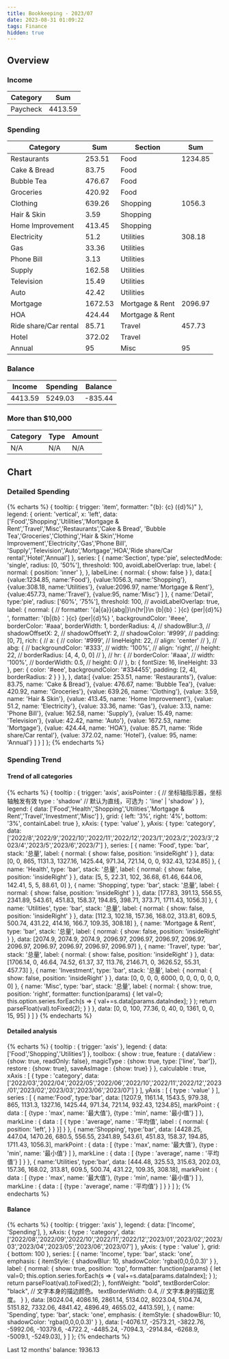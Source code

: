 ```yaml
---
title: Bookkeeping - 2023/07
date: 2023-08-31 01:09:22
tags: Finance
hidden: true
---
```


## Overview

### Income

| Category         | Sum     |
| ---------------- | ------- |
| Paycheck         | 4413.59 |

### Spending

| Category              | Sum     | Section         | Sum     |
| --------------------- | ------- | --------------- | ------- |
| Restaurants           | 253.51  | Food            | 1234.85 |
| Cake & Bread          | 83.75   | Food            |         |
| Bubble Tea            | 476.67  | Food            |         |
| Groceries             | 420.92  | Food            |         |
| Clothing              | 639.26  | Shopping        | 1056.3  |
| Hair & Skin           | 3.59    | Shopping        |         |
| Home Improvement      | 413.45  | Shopping        |         |
| Electricity           | 51.2    | Utilities       | 308.18  |
| Gas                   | 33.36   | Utilities       |         |
| Phone Bill            | 3.13    | Utilities       |         |
| Supply                | 162.58  | Utilities       |         |
| Television            | 15.49   | Utilities       |         |
| Auto                  | 42.42   | Utilities       |         |
| Mortgage              | 1672.53 | Mortgage & Rent | 2096.97 |
| HOA                   | 424.44  | Mortgage & Rent |         |
| Ride share/Car rental | 85.71   | Travel          | 457.73  |
| Hotel                 | 372.02  | Travel          |         |
| Annual                | 95      | Misc            | 95      |

### Balance

| Income  | Spending | Balance  |
| ------- | -------- | -------- |
| 4413.59 | 5249.03  | -835.44  |

### More than $10,000

| Category | Type | Amount |
| -------- | ---- | ------ |
| N/A      | N/A  | N/A    |

## Chart

### Detailed Spending

{% echarts %}
{
    tooltip: {
        trigger: 'item',
        formatter: "{b}: {c} ({d}%)"
    },
    legend: {
        orient: 'vertical',
        x: 'left',
        data:['Food','Shopping','Utilities','Mortgage & Rent','Travel','Misc','Restaurants','Cake & Bread',
        'Bubble Tea','Groceries','Clothing','Hair & Skin','Home Improvement','Electricity','Gas','Phone Bill',
        'Supply','Television','Auto','Mortgage','HOA','Ride share/Car rental','Hotel','Annual']
    },
    series: [
        {
            name:'Section',
            type:'pie',
            selectedMode: 'single',
            radius: [0, '50%'],
            threshold: 100,
            avoidLabelOverlap: true,
            label: {
                normal: {
                    position: 'inner'
                },
            },
            labelLine: {
                normal: {
                    show: false
                }
            },
            data:[
                {value:1234.85, name:'Food'},
                {value:1056.3, name:'Shopping'},
                {value:308.18, name:'Utilities'},
                {value:2096.97, name:'Mortgage & Rent'},
                {value:457.73, name:'Travel'},
                {value:95, name:'Misc'}
            ]
        },
        {
            name:'Detail',
            type:'pie',
            radius: ['60%', '75%'],
            threshold: 100,
            // avoidLabelOverlap: true,
            label: {
                normal: {
                    // formatter: '{a|{a}}{abg|}\n{hr|}\n  {b|{b}：}{c}  {per|{d}%}  ',
                    formatter: '{b|{b}：}{c}  {per|{d}%}  ',
                    backgroundColor: '#eee',
                    borderColor: '#aaa',
                    borderWidth: 1,
                    borderRadius: 4,
                    // shadowBlur:3,
                    // shadowOffsetX: 2,
                    // shadowOffsetY: 2,
                    // shadowColor: '#999',
                    // padding: [0, 7],
                    rich: {
                        // a: {
                        //    color: '#999',
                        //    lineHeight: 22,
                        //    align: 'center'
                        // },
                        // abg: {
                        //     backgroundColor: '#333',
                        //     width: '100%',
                        //     align: 'right',
                        //     height: 22,
                        //     borderRadius: [4, 4, 0, 0]
                        // },
                        // hr: {
                        //    borderColor: '#aaa',
                        //    width: '100%',
                        //    borderWidth: 0.5,
                        //    height: 0
                        // },
                        b: {
                            fontSize: 16,
                            lineHeight: 33
                        },
                        per: {
                            color: '#eee',
                            backgroundColor: '#334455',
                            padding: [2, 4],
                            borderRadius: 2
                        }
                    }
                },
            },
            data:[
                {value: 253.51, name: 'Restaurants'},
                {value: 83.75, name: 'Cake & Bread'},
                {value: 476.67, name: 'Bubble Tea'},
                {value: 420.92, name: 'Groceries'},
                {value: 639.26, name: 'Clothing'},
                {value: 3.59, name: 'Hair & Skin'},
                {value: 413.45, name: 'Home Improvement'},
                {value: 51.2, name: 'Electricity'},
                {value: 33.36, name: 'Gas'},
                {value: 3.13, name: 'Phone Bill'},
                {value: 162.58, name: 'Supply'},
                {value: 15.49, name: 'Television'},
                {value: 42.42, name: 'Auto'},
                {value: 1672.53, name: 'Mortgage'},
                {value: 424.44, name: 'HOA'},
                {value: 85.71, name: 'Ride share/Car rental'},
                {value: 372.02, name: 'Hotel'},
                {value: 95, name: 'Annual'}
            ]
        }
    ]
};
{% endecharts %}

### Spending Trend

#### Trend of all categories

{% echarts %}
{
    tooltip : {
        trigger: 'axis',
        axisPointer : {            // 坐标轴指示器，坐标轴触发有效
            type : 'shadow'        // 默认为直线，可选为：'line' | 'shadow'
        }
    },
    legend: {
        data: ['Food','Health','Shopping','Utilities','Mortgage & Rent','Travel','Investment','Misc']
    },
    grid: {
        left: '3%',
        right: '4%',
        bottom: '3%',
        containLabel: true
    },
    xAxis:  {
        type: 'value'
    },
    yAxis: {
        type: 'category',
        data: ['2022/8','2022/9','2022/10','2022/11','2022/12','2023/1','2023/2','2023/3','2023/4','2023/5','2023/6','2023/7']
    },
    series: [
        {
            name: 'Food',
            type: 'bar',
            stack: '总量',
            label: {
                normal: {
                    show: false,
                    position: 'insideRight'
                }
            },
            data: [0, 0, 865, 1131.3, 1327.16, 1425.44, 971.34, 721.14, 0, 0, 932.43, 1234.85]
        },
        {
            name: 'Health',
            type: 'bar',
            stack: '总量',
            label: {
                normal: {
                    show: false,
                    position: 'insideRight'
                }
            },
            data: [5, 5, 22.31, 102, 36.68, 61.46, 644.06, 142.41, 5, 5, 88.61, 0]
        },
        {
            name: 'Shopping',
            type: 'bar',
            stack: '总量',
            label: {
                normal: {
                    show: false,
                    position: 'insideRight'
                }
            },
            data: [177.83, 391.13, 556.55, 2341.89, 543.61, 451.83, 158.37, 194.85, 398.71, 373.71, 1711.43, 1056.3]
        },
        {
            name: 'Utilities',
            type: 'bar',
            stack: '总量',
            label: {
                normal: {
                    show: false,
                    position: 'insideRight'
                }
            },
            data: [112.3, 102.18, 157.36, 168.02, 313.81, 609.5, 500.74, 431.22, 414.16, 166.7, 109.35, 308.18]
        },
        {
            name: 'Mortgage & Rent',
            type: 'bar',
            stack: '总量',
            label: {
                normal: {
                    show: false,
                    position: 'insideRight'
                }
            },
            data: [2074.9, 2074.9, 2074.9, 2096.97, 2096.97, 2096.97, 2096.97, 2096.97, 2096.97, 2096.97, 2096.97, 2096.97]
        },
        {
            name: 'Travel',
            type: 'bar',
            stack: '总量',
            label: {
                normal: {
                    show: false,
                    position: 'insideRight'
                }
            },
            data: [1706.14, 0, 46.64, 74.52, 61.37, 37, 113.76, 2146.71, 0, 3626.52, 55.31, 457.73]
        },
        {
            name: 'Investment',
            type: 'bar',
            stack: '总量',
            label: {
                normal: {
                    show: false,
                    position: 'insideRight'
                }
            },
            data: [0, 0, 0, 0, 6000, 0, 0, 0, 0, 0, 0, 0]
        },
        {
            name: 'Misc',
            type: 'bar',
            stack: '总量',
            label: {
                normal: {
                    show: true,
                    position: 'right',
                    formatter: function(params) {
                        let val=0;
                        this.option.series.forEach(s => {
                            val+=s.data[params.dataIndex];
                        } );
                        return parseFloat(val).toFixed(2);
                    }
                }
            },
            data: [0, 0, 100, 77.36, 0, 40, 0, 1361, 0, 0, 15, 95]
        }
    ]
}
{% endecharts %}

#### Detailed analysis

{% echarts %}
{
    tooltip : {
        trigger: 'axis'
    },
    legend: {
        data:['Food','Shopping','Utilities']
    },
    toolbox: {
        show : true,
        feature : {
            dataView : {show: true, readOnly: false},
            magicType : {show: true, type: ['line', 'bar']},
            restore : {show: true},
            saveAsImage : {show: true}
        }
    },
    calculable : true,
    xAxis : [
        {
            type : 'category',
            data: ['2022/03','2022/04','2022/05','2022/06','2022/10','2022/11','2022/12','2023/01','2023/02','2023/03','2023/06','2023/07']
        }
    ],
    yAxis : [
        {
            type : 'value'
        }
    ],
    series : [
        {
            name:'Food',
            type:'bar',
            data: [1207.9, 1161.14, 1543.5, 979.38, 865, 1131.3, 1327.16, 1425.44, 971.34, 721.14, 932.43, 1234.85],
            markPoint : {
                data : [
                    {type : 'max', name: '最大值'},
                    {type : 'min', name: '最小值'}
                ]
            },
            markLine : {
                data : [
                {
                    type : 'average',
                    name : '平均值',
                    label : {
                        normal: {
                            position: 'left',
                        }
                    }
                }]
            }
        },
        {
            name:'Shopping',
            type:'bar',
            data: [4428.25, 447.04, 1470.26, 680.5, 556.55, 2341.89, 543.61, 451.83, 158.37, 194.85, 1711.43, 1056.3],
            markPoint : {
                data : [
                    {type : 'max', name: '最大值'},
                    {type : 'min', name: '最小值'}
                ]
            },
            markLine : {
                data : [
                    {type : 'average', name : '平均值'}
                ]
            }
        },
        {
            name:'Utilities',
            type:'bar',
            data: [444.48, 325.53, 315.63, 202.03, 157.36, 168.02, 313.81, 609.5, 500.74, 431.22, 109.35, 308.18],
            markPoint : {
                data : [
                    {type : 'max', name: '最大值'},
                    {type : 'min', name: '最小值'}
                ]
            },
            markLine : {
                data : [
                    {type : 'average', name : '平均值'}
                ]
            }
        }
    ]
};
{% endecharts %}

#### Balance

{% echarts %}
{
    tooltip: {
        trigger: 'axis'
    },
    legend: {
        data: ['Income', 'Spending'],
    },
    xAxis: {
        type : 'category',
        data: ['2022/08','2022/09','2022/10','2022/11','2022/12','2023/01','2023/02','2023/03','2023/04','2023/05','2023/06','2023/07']
    },
    yAxis: {
        type : 'value'
    },
    grid: {
        bottom: 100
    },
    series: [
        {
            name: 'Income',
            type: 'bar',
            stack: 'one',
            emphasis: {
                itemStyle: {
                    shadowBlur: 10,
                    shadowColor: 'rgba(0,0,0,0.3)'
                }
            },
            label: {
                normal: {
                    show: true,
                    position: 'top',
                    formatter: function(params) {
                        let val=0;
                        this.option.series.forEach(s => {
                            val+=s.data[params.dataIndex];
                        } );
                        return parseFloat(val).toFixed(2);
                    },
                    fontWeight: "bold",
                    textBorderColor: "black", // 文字本身的描边颜色。
                    textBorderWidth: 0.4, // 文字本身的描边宽度。
                }
            },
            data: [8024.04, 4086.16, 2861.14, 5134.02, 8023.04, 5104.74, 5151.82, 7332.06, 4841.42, 4896.49, 4655.02, 4413.59],
        },
        {
            name: 'Spending',
            type: 'bar',
            stack: 'one',
            emphasis: {
                itemStyle: {
                    shadowBlur: 10,
                    shadowColor: 'rgba(0,0,0,0.3)'
                }
            },
            data: [-4076.17, -2573.21, -3822.76, -5992.06, -10379.6, -4722.2, -4485.24, -7094.3, -2914.84, -6268.9, -5009.1, -5249.03],
        }
    ]
};
{% endecharts %}

Last 12 months' balance: 1936.13
